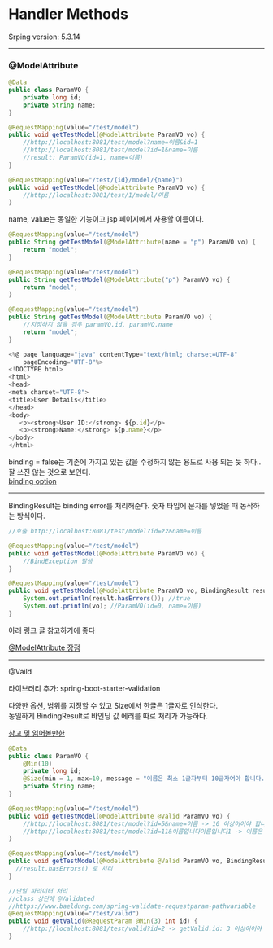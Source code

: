 # Handler Methods

Srping version: 5.3.14

---

### @ModelAttribute

```java
@Data
public class ParamVO {
    private long id;
    private String name;
}

@RequestMapping(value="/test/model")
public void getTestModel(@ModelAttribute ParamVO vo) {
    //http://localhost:8081/test/model?name=이름&id=1
    //http://localhost:8081/test/model?id=1&name=이름
    //result: ParamVO(id=1, name=이름)
}

@RequestMapping(value="/test/{id}/model/{name}")
public void getTestModel(@ModelAttribute ParamVO vo) {
    //http://localhost:8081/test/1/model/이름
}
```

name, value는 동일한 기능이고 jsp 페이지에서 사용할 이름이다.

```java
@RequestMapping(value="/test/model")
public String getTestModel(@ModelAttribute(name = "p") ParamVO vo) {
    return "model";
}

@RequestMapping(value="/test/model")
public String getTestModel(@ModelAttribute("p") ParamVO vo) {
    return "model";
}

@RequestMapping(value="/test/model")
public String getTestModel(@ModelAttribute ParamVO vo) {
    //지정하지 않을 경우 paramVO.id, paramVO.name
    return "model";
}

```

```javascript
<%@ page language="java" contentType="text/html; charset=UTF-8"
    pageEncoding="UTF-8"%>
<!DOCTYPE html>
<html>
<head>
<meta charset="UTF-8">
<title>User Details</title>
</head>
<body>
   <p><strong>User ID:</strong> ${p.id}</p>
   <p><strong>Name:</strong> ${p.name}</p>
</body>
</html>
```

binding = false는 기존에 가지고 있는 값을 수정하지 않는 용도로 사용 되는 듯 하다.. 잘 쓰진 않는 것으로 보인다.<br>
[binding option](https://stackoverflow.com/questions/27744890/spring-mvc-how-to-forbid-data-binding-to-modelattribute)

---

BindingResult는 binding error를 처리해준다. 숫자 타입에 문자를 넣었을 때 동작하는 방식이다.

```java
//호출 http://localhost:8081/test/model?id=zz&name=이름

@RequestMapping(value="/test/model")
public void getTestModel(@ModelAttribute ParamVO vo) {
    //BindException 발생
}

@RequestMapping(value="/test/model")
public void getTestModel(@ModelAttribute ParamVO vo, BindingResult result) {
    System.out.println(result.hasErrors()); //true
    System.out.println(vo); //ParamVO(id=0, name=이름)
}
```

아래 링크 글 참고하기에 좋다<br>

[@ModelAttribute 장점](https://galid1.tistory.com/769)

---

@Vaild

라이브러리 추가: spring-boot-starter-validation

다양한 옵션, 범위를 지정할 수 있고 Size에서 한글은 1글자로 인식한다.<br>
동일하게 BindingResult로 바인딩 값 에러를 따로 처리가 가능하다.

[참고 및 읽어볼만한](https://velog.io/@minji/%EC%8A%A4%ED%94%84%EB%A7%81%EB%B6%80%ED%8A%B8-Spring-Boot%EC%9D%98-Validation-Valid-%EC%96%B4%EB%85%B8%ED%85%8C%EC%9D%B4%EC%85%98%EC%9C%BC%EB%A1%9C-%EC%9C%A0%ED%9A%A8%EC%84%B1-%EA%B2%80%EC%A6%9D%ED%95%98%EA%B8%B0)

```java
@Data
public class ParamVO {
    @Min(10)
    private long id;
    @Size(min = 1, max=10, message = "이름은 최소 1글자부터 10글자여야 합니다.")
    private String name;
}

@RequestMapping(value="/test/model")
public void getTestModel(@ModelAttribute @Valid ParamVO vo) {
    //http://localhost:8081/test/model?id=5&name=이름 -> 10 이상이어야 합니다
    //http://localhost:8081/test/model?id=11&이름입니다이름입니다1 -> 이름은 최소 1글자부터 10글자여야 합니다.
}

@RequestMapping(value="/test/model")
public void getTestModel(@ModelAttribute @Valid ParamVO vo, BindingResult result) {
  //result.hasErrors() 로 처리
}

//단일 파라미터 처리
//class 상단에 @Validated
//https://www.baeldung.com/spring-validate-requestparam-pathvariable
@RequestMapping(value="/test/valid")
public void getValid(@RequestParam @Min(3) int id) {
    //http://localhost:8081/test/valid?id=2 -> getValid.id: 3 이상이어야 합니다
}

```
